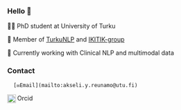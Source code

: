 ### Hello 👋

👨‍💻 PhD student at University of Turku

🤝 Member of [TurkuNLP](https://turkunlp.org/) and [IKITIK-group](https://sites.utu.fi/nursingscienceresearchprogrammes/connected-health-utu/collaborators-and-funding/ikitik/)

🧠 Currently working with Clinical NLP and multimodal data

### Contact
      [✉️Email](mailto:akseli.y.reunamo@utu.fi)

[<img align="left" alt="orcid" width="20px" src="https://orcid.org/assets/vectors/orcid.logo.icon.svg"/>][Orcid]Orcid

[Orcid]:https://orcid.org/0000-0002-9057-6489
